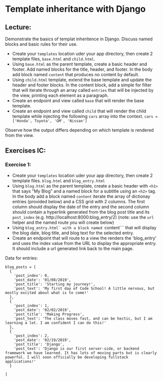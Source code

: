 # Template inheritance with Django

## Lecture:
Demonstrate the basics of templat inheritence in Django. Discuss named blocks and basic rules for their use.

* Create your ```templates``` location uder your app directory, then create 2 template files, ```base.html``` and ```child.html```.
* Using ```base.html``` as the parent template, create a basic header and footer. Add named blocks for the title, header, and footer. In the body add block named ```content``` that produces no content by default.
* Using ```child.html``` template, extend the base template and update the header and footer blocks. In the content block, add a simple for filter that will iterate through an array called ```entries``` that will be injected by the view, printing each element as a paragraph.
* Create an endpoint and view called ```base``` that will render the base template.
* Create an endpoint and view called ```child``` that will render the child template while injecting the following ```cars``` array into the context. ```cars = ['Honda', Toyota', 'GM', 'Nissan']```

Observe how the output differs depending on which template is rendered from the view.

## Exercises IC:

### Exercise 1:
* Create your ```templates``` location uder your app directory, then create 2 template files. ```blog.html``` and ```blog_entry.html```
* Using ```blog.html``` as the parent template, create a basic header with ```<h1>``` that says "My Blog" and a named block for a subtitle using an ```<h2>``` tag. In the body add a block named ```content``` iterate the array of dictionay entries (provided below) and a CSS grid with 2 columns. The first column should display the date of the entry and the second column should contain a hyperlink generated from the blog post title and its ```post_index``` (e.g. http://localhost:8000:blog_entry/2) (note: use the ```url``` helper and the named route you will create below)
* Using ```blog_entry.html` with a block named ```content``` that will display the blog date, blog title, and blog text for the selected entry.
* Create an endpoint that will route to a view the renders the 'blog_entry' and uses the index value from the URL to display the appropriate entry. It should include a url generated link back to the main page.

Data for entries:
```
blog_posts = [
  {
    'post_index': 0,
    'post_date': '01/08/2019',
    'post_title': 'Starting my journey!',
    'post_text': 'My first day of Code School! A little nervous, but mostly excited about what is to come!'
  },
  {
    'post_index': 1,
    'post_date': '02/02/2019',
    'post_title': 'Making Progress',
    'post_text': 'The class moves fast, and can be hectic, but I am learning a lot. I am confident I can do this!'
  },
  {
    'post_index': 2,
    'post_date': '02/19/2019',
    'post_title': 'Django',
    'post_text': 'Django is our first server-side, or backend framework we have learned. It has lots of moving parts but is clearly powerful. I will soon officially be developing fullstack applications!'
  }

]
